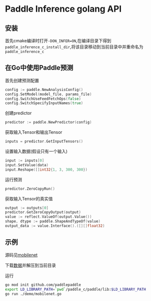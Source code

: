 # Paddle Inference golang API

## 安装
首先cmake编译时打开`-DON_INFER=ON`,在编译目录下得到``paddle_inference_c_install_dir``,将该目录移动到当前目录中并重命名为`paddle_inference_c`

## 在Go中使用Paddle预测
首先创建预测配置
``` go
config := paddle.NewAnalysisConfig()
config.SetModel(model_file, params_file)
config.SwitchUseFeedFetchOps(false)
config.SwitchSpecifyInputNames(true)
```

创建predictor
``` go
predictor := paddle.NewPredictor(config)
```

获取输入Tensor和输出Tensor
``` go
inputs = predictor.GetInputTensors()
```

设置输入数据(假设只有一个输入)
``` go
input := inputs[0]
input.SetValue(data)
input.Reshape([]int32{1, 3, 300, 300})
```

运行预测
``` go
predictor.ZeroCopyRun()
```

获取输入Tensor的真实值
``` go
output := outputs[0]
predictor.GetZeroCopyOutput(output)
value := reflect.ValueOf(output.Value())
shape, dtype := paddle.ShapeAndTypeOf(value)
output_data := value.Interface().([][]float32)
```

## 示例
源码见[mobilenet](./demo/mobilenet.go)

下载[数据](https://paddle-inference-dist.cdn.bcebos.com/mobilenet-test-model-data.tar.gz)并解压到当前目录

运行
```bash
go mod init github.com/paddlepaddle
export LD_LIBRARY_PATH=`pwd`/paddle_c/paddle/lib:$LD_LIBRARY_PATH
go run ./demo/mobilenet.go
```
